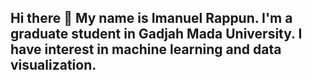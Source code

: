 ## Hi there 👋 My name is Imanuel Rappun. I'm a graduate student in Gadjah Mada University. I have interest in machine learning and data visualization.

<!--
**imanuelrappun/imanuelrappun** is a ✨ _special_ ✨ repository because its `README.md` (this file) appears on your GitHub profile.

Here are some ideas to get you started:

- 🌱 I’m currently learning python
- 👯 I’m looking to collaborate on machine learning for science
-->
